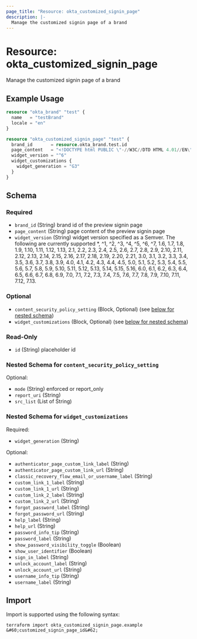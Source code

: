 ```yaml
---
page_title: "Resource: okta_customized_signin_page"
description: |-
  Manage the customized signin page of a brand
---
```


# Resource: okta_customized_signin_page

Manage the customized signin page of a brand

## Example Usage

```terraform
resource "okta_brand" "test" {
  name   = "testBrand"
  locale = "en"
}

resource "okta_customized_signin_page" "test" {
  brand_id       = resource.okta_brand.test.id
  page_content   = "<!DOCTYPE html PUBLIC \"-//W3C//DTD HTML 4.01//EN\" \"http://www.w3.org/TR/html4/strict.dtd\">\n<html>\n<head>\n    <meta http-equiv=\"Content-Type\" content=\"text/html; charset=UTF-8\">\n    <meta name=\"viewport\" content=\"width=device-width, initial-scale=1.0\" />\n    <meta name=\"robots\" content=\"noindex,nofollow\" />\n    <!-- Styles generated from theme -->\n    <link href=\"{{themedStylesUrl}}\" rel=\"stylesheet\" type=\"text/css\">\n    <!-- Favicon from theme -->\n    <link rel=\"shortcut icon\" href=\"{{faviconUrl}}\" type=\"image/x-icon\"/>\n\n    <title>{{pageTitle}}</title>\n    {{{SignInWidgetResources}}}\n\n    <style nonce=\"{{nonceValue}}\">\n        #login-bg-image-id {\n            background-image: {{bgImageUrl}}\n        }\n    </style>\n</head>\n<body>\n    <div id=\"login-bg-image-id\" class=\"login-bg-image tb--background\"></div>\n    <div id=\"okta-login-container\"></div>\n\n    <!--\n        \"OktaUtil\" defines a global OktaUtil object\n        that contains methods used to complete the Okta login flow.\n     -->\n    {{{OktaUtil}}}\n\n    <script type=\"text/javascript\" nonce=\"{{nonceValue}}\">\n        // \"config\" object contains default widget configuration\n        // with any custom overrides defined in your admin settings.\n        var config = OktaUtil.getSignInWidgetConfig();\n\n        // Render the Okta Sign-In Widget\n        var oktaSignIn = new OktaSignIn(config);\n        oktaSignIn.renderEl({ el: '#okta-login-container' },\n            OktaUtil.completeLogin,\n            function(error) {\n                // Logs errors that occur when configuring the widget.\n                // Remove or replace this with your own custom error handler.\n                console.log(error.message, error);\n            }\n        );\n    </script>\n</body>\n</html>\n"
  widget_version = "^6"
  widget_customizations {
    widget_generation = "G3"
  }
}
```

<!-- schema generated by tfplugindocs -->
## Schema

### Required

- `brand_id` (String) brand id of the preview signin page
- `page_content` (String) page content of the preview signin page
- `widget_version` (String) widget version specified as a Semver. The following are currently supported
			*, ^1, ^2, ^3, ^4, ^5, ^6, ^7, 1.6, 1.7, 1.8, 1.9, 1.10, 1.11, 1.12, 1.13, 2.1, 2.2, 2.3, 2.4,
			2.5, 2.6, 2.7, 2.8, 2.9, 2.10, 2.11, 2.12, 2.13, 2.14, 2.15, 2.16, 2.17, 2.18, 2.19, 2.20, 2.21,
			3.0, 3.1, 3.2, 3.3, 3.4, 3.5, 3.6, 3.7, 3.8, 3.9, 4.0, 4.1, 4.2, 4.3, 4.4, 4.5, 5.0, 5.1, 5.2, 5.3,
			5.4, 5.5, 5.6, 5.7, 5.8, 5.9, 5.10, 5.11, 5.12, 5.13, 5.14, 5.15, 5.16, 6.0, 6.1, 6.2, 6.3, 6.4, 6.5,
			6.6, 6.7, 6.8, 6.9, 7.0, 7.1, 7.2, 7.3, 7.4, 7.5, 7.6, 7.7, 7.8, 7.9, 7.10, 7.11, 7.12, 7.13.

### Optional

- `content_security_policy_setting` (Block, Optional) (see [below for nested schema](#nestedblock--content_security_policy_setting))
- `widget_customizations` (Block, Optional) (see [below for nested schema](#nestedblock--widget_customizations))

### Read-Only

- `id` (String) placeholder id

<a id="nestedblock--content_security_policy_setting"></a>
### Nested Schema for `content_security_policy_setting`

Optional:

- `mode` (String) enforced or report_only
- `report_uri` (String)
- `src_list` (List of String)


<a id="nestedblock--widget_customizations"></a>
### Nested Schema for `widget_customizations`

Required:

- `widget_generation` (String)

Optional:

- `authenticator_page_custom_link_label` (String)
- `authenticator_page_custom_link_url` (String)
- `classic_recovery_flow_email_or_username_label` (String)
- `custom_link_1_label` (String)
- `custom_link_1_url` (String)
- `custom_link_2_label` (String)
- `custom_link_2_url` (String)
- `forgot_password_label` (String)
- `forgot_password_url` (String)
- `help_label` (String)
- `help_url` (String)
- `password_info_tip` (String)
- `password_label` (String)
- `show_password_visibility_toggle` (Boolean)
- `show_user_identifier` (Boolean)
- `sign_in_label` (String)
- `unlock_account_label` (String)
- `unlock_account_url` (String)
- `username_info_tip` (String)
- `username_label` (String)

## Import

Import is supported using the following syntax:

```shell
terraform import okta_customized_signin_page.example &#60;customized_signin_page_id&#62;
```
